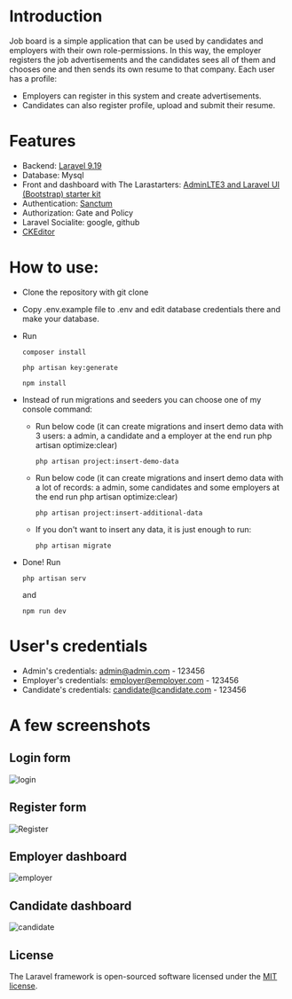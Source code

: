 # Introduction

Job board is a simple application that can be used by candidates and employers with their own role-permissions.
In this way, the employer registers the job advertisements and the candidates sees all of them and chooses one and then sends its own resume to that company.
Each user has a profile:
- Employers can register in this system and create advertisements.
- Candidates can also register profile, upload and submit their resume.

# Features
- Backend: [Laravel 9.19](https://laravel.com/docs/9.x/installation)
- Database: Mysql
- Front and dashboard with The Larastarters: [AdminLTE3 and Laravel UI (Bootstrap) starter kit](https://github.com/LaravelDaily/Larastarters) 
- Authentication: [Sanctum](https://laravel.com/docs/9.x/sanctum)
- Authorization: Gate and Policy
- Laravel Socialite: google, github
- [CKEditor](https://ckeditor.com/docs/index.html)

# How to use:
- Clone the repository with git clone
- Copy .env.example file to .env and edit database credentials there and make your database.
- Run
  ```
  composer install
  ```

  ```
  php artisan key:generate
  ```

  ```
  npm install
  ```

- Instead of run migrations and seeders you can choose one of my console command:
    - Run below code (it can create migrations and insert demo data with 3 users: a admin, a candidate and a employer at the end run php artisan optimize:clear) 
      ``` 
      php artisan project:insert-demo-data
      ```
    - Run  below code (it can create migrations and insert demo data with a lot of records: a admin, some candidates and some employers at the end run php artisan optimize:clear)
      ```
      php artisan project:insert-additional-data
      ``` 
    - If you don't want to insert any data, it is just enough to run:
      ``` 
      php artisan migrate 
      ```
- Done! Run
  ```
  php artisan serv
  ```
   and 
  ```
  npm run dev
  ```
  
# User's credentials
- Admin's credentials: admin@admin.com - 123456
- Employer's credentials: employer@employer.com - 123456
- Candidate's credentials: candidate@candidate.com - 123456


# A few screenshots
## Login form
![login](https://github.com/ZeinabJahanbakhsh/job-board/assets/18625433/556bde3f-8c31-4245-9748-c9e5a37ac0e0)

## Register form
![Register](https://github.com/ZeinabJahanbakhsh/job-board/assets/18625433/5cf06a7d-c01c-4de5-ad10-5699f7825626)

## Employer dashboard
![employer](https://github.com/ZeinabJahanbakhsh/job-board/assets/18625433/526f8079-f9ac-4ec1-bd5f-d4ff0e7a87b2)

## Candidate dashboard
![candidate](https://github.com/ZeinabJahanbakhsh/job-board/assets/18625433/610dd4b9-11ec-41d1-8dad-e2ece928d591)


## License

The Laravel framework is open-sourced software licensed under the [MIT license](https://opensource.org/licenses/MIT).
